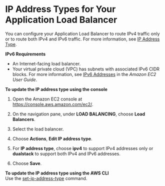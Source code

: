 # IP Address Types for Your Application Load Balancer<a name="load-balancer-ip-address-type"></a>

You can configure your Application Load Balancer to route IPv4 traffic only or to route both IPv4 and IPv6 traffic\. For more information, see [IP Address Type](application-load-balancers.md#ip-address-type)\.

**IPv6 Requirements**
+ An Internet\-facing load balancer\.
+ Your virtual private cloud \(VPC\) has subnets with associated IPv6 CIDR blocks\. For more information, see [IPv6 Addresses](http://docs.aws.amazon.com/AWSEC2/latest/UserGuide/using-instance-addressing.html#ipv6-addressing) in the *Amazon EC2 User Guide*\.

**To update the IP address type using the console**

1. Open the Amazon EC2 console at [https://console\.aws\.amazon\.com/ec2/](https://console.aws.amazon.com/ec2/)\.

1. On the navigation pane, under **LOAD BALANCING**, choose **Load Balancers**\.

1. Select the load balancer\.

1. Choose **Actions**, **Edit IP address type**\.

1. For **IP address type**, choose **ipv4** to support IPv4 addresses only or **dualstack** to support both IPv4 and IPv6 addresses\.

1. Choose **Save**\.

**To update the IP address type using the AWS CLI**  
Use the [set\-ip\-address\-type](http://docs.aws.amazon.com/cli/latest/reference/elbv2/set-ip-address-type.html) command\.